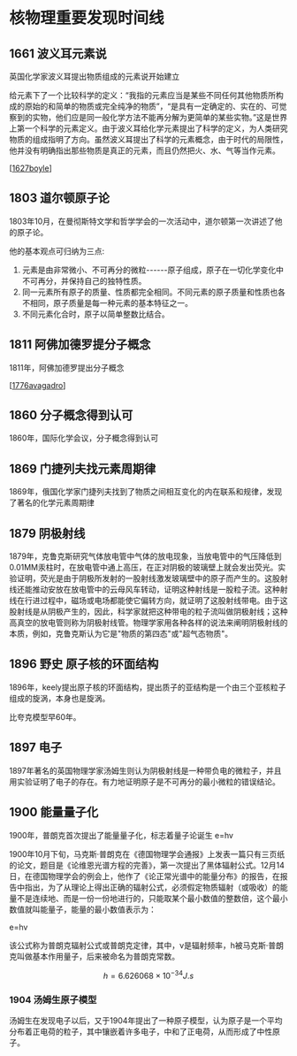 
# 核物理重要发现时间线

## 1661 波义耳元素说

英国化学家波义耳提出物质组成的元素说开始建立

给元素下了一个比较科学的定义：“我指的元素应当是某些不同任何其他物质所构成的原始的和简单的物质或完全纯净的物质”，“是具有一定确定的、实在的、可觉察到的实物，他们应是同一般化学方法不能再分解为更简单的某些实物。”这是世界上第一个科学的元素定义。由于波义耳给化学元素提出了科学的定义，为人类研究物质的组成指明了方向。虽然波义耳提出了科学的元素概念，由于时代的局限性，他并没有明确指出那些物质是真正的元素，而且仍然把火、水、气等当作元素。

[[1627boyle]]

## 1803 道尔顿原子论

1803年10月，在曼彻斯特文学和哲学学会的一次活动中，道尔顿第一次讲述了他的原子论。

他的基本观点可归纳为三点:
1. 元素是由非常微小、不可再分的微粒------原子组成，原子在一切化学变化中不可再分，并保持自己的独特性质。
2. 同一元素所有原子的质量、性质都完全相同。不同元素的原子质量和性质也各不相同，原子质量是每一种元素的基本特征之一。
3. 不同元素化合时，原子以简单整数比结合。

## 1811 阿佛加德罗提分子概念

1811年，阿佛加德罗提出分子概念

[[1776avagadro]]

## 1860 分子概念得到认可

1860年，国际化学会议，分子概念得到认可

## 1869 门捷列夫找元素周期律

1869年，俄国化学家门捷列夫找到了物质之间相互变化的内在联系和规律，发现了著名的化学元素周期律

## 1879 阴极射线

1879年，克鲁克斯研究气体放电管中气体的放电现象，当放电管中的气压降低到0.01MM汞柱时，在放电管中通上高压，在正对阴极的玻璃壁上就会发出荧光。实验证明，荧光是由于阴极所发射的一股射线激发玻璃壁中的原子而产生的。这股射线还能推动安放在放电管中的云母风车转动，证明这种射线是一股粒子流。这种射线在行进过程中，磁场或电场都能使它偏转方向，就证明了这股射线带电。由于这股射线是从阴极产生的，因此，科学家就把这种带电的粒子流叫做阴极射线；这种高真空的放电管则称为阴极射线管。物理学家用各种各样的说法来阐明阴极射线的本质，例如，克鲁克斯认为它是"物质的第四态"或"超气态物质"。

## 1896 野史 原子核的环面结构

1896年，keely提出原子核的环面结构，提出质子的亚结构是一个由三个亚核粒子组成的旋涡，本身也是旋涡。

比夸克模型早60年。

## 1897 电子

1897年著名的英国物理学家汤姆生则认为阴极射线是一种带负电的微粒子，并且用实验证明了电子的存在。有力地证明原子是不可再分的最小微粒的错误结论。

## 1900 能量量子化

1900年，普朗克首次提出了能量量子化，标志着量子论诞生 e=hv

1900年10月下旬，马克斯·普朗克在《德国物理学会通报》上发表一篇只有三页纸的论文，题目是《论维恩光谱方程的完善》，第一次提出了黑体辐射公式。12月14日，在德国物理学会的例会上，他作了《论正常光谱中的能量分布》的报告，在报告中指出，为了从理论上得出正确的辐射公式，必须假定物质辐射（或吸收）的能量不是连续地、而是一份一份地进行的，只能取某个最小数值的整数倍，这个最小数值就叫能量子，能量的最小数值表示为：

e=hv

该公式称为普朗克辐射公式或普朗克定律，其中，ν是辐射频率，h被马克斯·普朗克叫做基本作用量子，后来被命名为普朗克常数。

$$h = 6.626068 \times 10^{-34} J.s$$

### 1904 汤姆生原子模型

汤姆生在发现电子以后，又于1904年提出了一种原子模型，认为原子是一个平均分布着正电荷的粒子，其中镶嵌着许多电子，中和了正电荷，从而形成了中性原子。

[//begin]: # "Autogenerated link references for markdown compatibility"
[1627boyle]: ../1who/1627boyle.md "1627-1691 波义耳 Boyle"
[1776avagadro]: ../1who/1776avagadro.md "1776avagadro"
[//end]: # "Autogenerated link references"